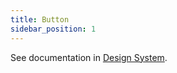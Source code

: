 ```yaml
---
title: Button
sidebar_position: 1
---
```


See documentation in [Design System](/va-mobile-app/design/Components/Buttons%20and%20links/Button).